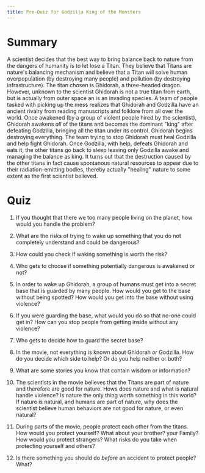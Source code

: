 ```yaml
---
title: Pre-Quiz for Godzilla King of the Monsters
---
```


# Summary

A scientist decides that the best way to bring balance back to nature from the dangers of humanity is to let lose a Titan. They believe that Titans are nature's balancing mechanism and believe that a Titan will solve human overpopulation (by destroying many people) and pollution (by destroying infrastructure). The titan chosen is Ghidorah, a three-headed dragon. However, unknown to the scientist Ghidorah is not a true titan from earth, but is actually from outer space an is an invading species. A team of people tasked with picking up the mess realizes that Ghidorah and Godzilla have an ancient rivalry from reading manuscripts and folklore from all over the world. Once awakened (by a group of violent people hired by the scientist), Ghidorah awakens *all* of the titans and becomes the dominant "king" after defeating Godzilla, bringing all the titan under its control. Ghidorah begins destroying everything. The team trying to stop Ghidorah must heal Godzilla and help fight Ghidorah. Once Godzilla, with help, defeats Ghidorah and eats it, the other titans go back to sleep leaving only Godzilla awake and managing the balance as king. It turns out that the destruction caused by the other titans in fact cause spontanous natural resources to appear due to their radiation-emitting bodies, thereby actually "healing" nature to some extent as the first scientist believed.

# Quiz

1. If you thought that there we too many people living on the planet, how would you handle the problem?

1. What are the risks of trying to wake up something that you do not completely understand and could be dangerous?

1. How could you check if waking something is worth the risk?

1. Who gets to choose if something potentially dangerous is awakened or not?

1. In order to wake up Ghidorah, a group of humans must get into a secret base that is guarded by many people. How would you get to the base without being spotted? How would you get into the base without using violence?

1. If you were guarding the base, what would you do so that no-one could get in? How can you stop people from getting inside without any violence?

1. Who gets to decide how to guard the secret base?

1. In the movie, not everything is known about Ghidorah *or* Godzilla. How do you decide which side to help? Or do you help neither or both?

1. What are some stories you know that contain wisdom or information?

1. The scientists in the movie believes that the Titans are part of nature and therefore are good for nature. Hows does nature and what is natural handle violence? Is nature the only thing worth something in this world? If nature is natural, and humans are part of nature, why does the scientist believe human behaviors are not good for nature, or even natural?

1. During parts of the movie, people protect each other from the titans. How would you protect yourself? What about your brother? your Family? How would you protect strangers? What risks do you take when protecting yourself and others?

1. Is there something you should do *before* an accident to protect people? What?
